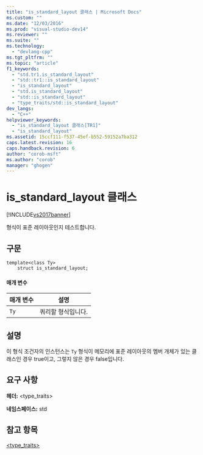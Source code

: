```yaml
---
title: "is_standard_layout 클래스 | Microsoft Docs"
ms.custom: ""
ms.date: "12/03/2016"
ms.prod: "visual-studio-dev14"
ms.reviewer: ""
ms.suite: ""
ms.technology: 
  - "devlang-cpp"
ms.tgt_pltfrm: ""
ms.topic: "article"
f1_keywords: 
  - "std.tr1.is_standard_layout"
  - "std::tr1::is_standard_layout"
  - "is_standard_layout"
  - "std.is_standard_layout"
  - "std::is_standard_layout"
  - "type_traits/std::is_standard_layout"
dev_langs: 
  - "C++"
helpviewer_keywords: 
  - "is_standard_layout 클래스[TR1]"
  - "is_standard_layout"
ms.assetid: 15ccf111-f537-45ef-b552-59152a7ba312
caps.latest.revision: 16
caps.handback.revision: 6
author: "corob-msft"
ms.author: "corob"
manager: "ghogen"
---
```

# is_standard_layout 클래스
[!INCLUDE[vs2017banner](../assembler/inline/includes/vs2017banner.md)]

형식이 표준 레이아웃인지 테스트합니다.  
  
## 구문  
  
```  
template<class Ty>  
    struct is_standard_layout;  
```  
  
#### 매개 변수  
  
|매개 변수|설명|  
|-----------|--------|  
|`Ty`|쿼리할 형식입니다.|  
  
## 설명  
 이 형식 조건자의 인스턴스는 `Ty` 형식이 메모리에 표준 레이아웃의 멤버 개체가 있는 클래스인 경우 true이고, 그렇지 않은 경우 false입니다.  
  
## 요구 사항  
 **헤더:** \<type\_traits\>  
  
 **네임스페이스:** std  
  
## 참고 항목  
 [\<type\_traits\>](../standard-library/type-traits.md)